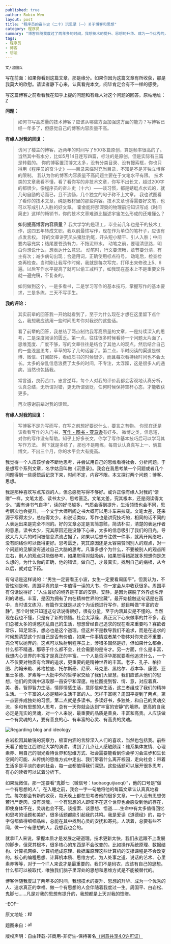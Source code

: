 ```yaml
---
published: true
author: Robin Wen
layout: post
title: "程序员的奋斗史（二十）沉思录（一）关于博客和思想"
category: 程序员
summary: "博客伴随我度过了两年多的时间，我想技术的提升、思想的升华、成为一个优秀的人、追求真正的幸福、做一个有思想的人会伴随着我度过一生。周国平、白岩松、鬼脚七……凡是对我的思想有提升的，我想都是上天对我的馈赠。"
tags: 
- 程序员
- 博客
- 想法
---
```


`文/温国兵`

写在前面：如果你看到这篇文章，那是缘分。如果你因为这篇文章有所收获，那是我莫大的欣慰。请读者静下心来，认真看完本文，阅毕肯定会有不一样的感受。

写这篇博客之前看看我在知乎上提的问题和有缘人对这个问题的回答。原帖地址： <a href="http://www.zhihu.com/question/20896970" target="_blank"><img src="http://i.imgur.com/VktTAvi.png" title="Zhihu" border="0" alt="Zhihu" height="16px" width="16px" /></a>

**问题：** 

> 如何书写高质量的技术博客？应该从哪些方面加强这方面的能力？写博客已经一年多了，但感觉自己的博客内容质量不高。

**有缘人对我的回复：**

> 访问了楼主的博客，近两年的时间写了500多篇原创，算是频率很高的了。当然其中有水分，比如5月14日连写四篇，标注的是原创，但是实际有三篇是转载的。
> 你的博客置顶博文太多，没有分类目录、没有搜索框，你也只得用《程序员的奋斗史》——目录来临时充当目录，不知是不是非独立博客的限制。
> 我认为你的博客内容质量不高问题主要在于文笔水平有限。
> 技术类的文章我看不懂，看了看你写的非技术文章，你写不出长文，超过200字的都很少。像程序员的奋斗史（十六）——谈习惯，都是蜻蜓点水式的，就几句自励的话而已，且不流畅，几个独立的句子称不上文章。
> 我也试图看了看你的技术文章，纯是教材里的那些内容。技术文章也得需要好文笔，也可以写成引人入胜的好文章。
> 霍金能将那深奥的物理前沿知识写成《时间简史》这样的畅销书，你的技术文章难道比描述宇宙怎么形成的还难懂么？
> 
> **如何提高博客内容质量？**
> 我大学学的是理工，毕业前几年也是干的技术工作，这四五年转成文职。我以前最怵写作，现在作为单位的笔杆子，应该有点发言权。
好的文章讲究凤头猪肚豹尾，开头短小精干、引人入胜；中间要内容充实；结尾要苍劲有力，不拖泥带水。
> 动笔之前，要理清思路，明白你想说什么，想表达什么意思。
动笔时，行文要流畅，章节要分清，有主有次；减少病句出现；合适用词，正确使用标点符号。
> 动笔后，检查检查再检查。当时刚让我写作时候，我就是每次写完，打印出来修改上5、6遍。以后写作水平提高了就可以偷工减料了，如我现在基本上不是重要文件就一遍完稿，不复查的。
> 
> 如何做到这个，一是多看书，二是学习写作的基本技巧，掌握写作的基本要求，三是多练，三天不写手生。

**我的评论：**

> 其实前辈的回答我一开始就看到了，至于为什么现在才想在这里留下点什么，我想我应该用一些时间思考你对我说的这些话。
> 
> 看了前辈的回答，我总结了两点制约我写高质量的文章，一是持续深入的思考，二是深度阅读的匮乏。第一点，往往很多时候看待一个问题太片面了，思维宽度、广度不够，写的文章往往是结合了其他人的观点，然后结合自己的一些浅显思考，草草的写了几句话罢了。第二点，平时阅读的渠道是微博、微信、订阅邮件，看纸质书的时候很少，而且每次看持续时间也不会太长。太多的杂乱信息浪费了太多的时间，不专注，太浮躁，这是很多人的通病，当然也包括我。
> 
> 常言道，良药苦口，忠言逆耳，每个人对我的评价我都会客观地认真分析，认真总结，无所谓对错，更无所谓褒贬，任何时候保持空杯心态，才能收获更多。
> 
> 再次感谢前辈对我的馈赠。

**有缘人对我的回复：**

> 写博客不是为写而写，在写之前想好要说什么，要言之有物。
> 你现在还是该看看写作的入门书，<a href="http://www.amazon.cn/s/ref=nb_sb_noss_1?__mk_zh_CN=%E4%BA%9A%E9%A9%AC%E9%80%8A%E7%BD%91%E7%AB%99&url=search-alias%3Dstripbooks&field-keywords=%E5%86%99%E4%BD%9C" target="_blank">写作 - 图书 - 亚马逊</a>有好多。
> 微博之类，信息短，对你的写作没有帮助。知乎上好多长文，你学了写作基本技巧后可以学习其写作方法。
> 剩下就是多练了，那也不是瞎练，每周认认真真写上一、俩篇博文，不出三个月，你的水平会大有提高。

我觉得一个人应该学会不断地思考，并尝试用自己的思维看待社会、分析问题。于是想写个系列文章，名字姑且叫做《沉思录》。我会在我思考某一个问题或者几个问题得到一些感悟后记录下来，时间不定，内容不限。本文探讨两个问题：博客、思想。

我是那种喜欢写点东西的人，但总感觉写得不够好。或许正像有缘人对我的“馈赠”一样，文笔太差、读书太少、思考匮乏。文笔太差，究其根本，还是阅读得太少。“腹有诗书气自华”，读的好书越多，气质会得到提升，生活领悟也会不同，思考层次也会提升。一个文学大师所阅之书大概可以用斗车来拉载。文笔太差，还来源于写得太少，总结得太少。和说话类似，写作也是讲究技巧的，相同的话不同的人表达出来是完全不同的。好的文章必定是言简意赅，简洁朴实，清楚的表达作者的意思。读书太少，究其原因还是没静下心来，太多的信息吸引了我们的目光，导致大片大片的时间被信息洪流占据了。如果以后想专注做一件事，就离开网络吧，没有网络你可以做得更好。思考匮乏，究其原因还是太容易赞同别人的观点，对一个问题的见解没有通过自己大脑的思考。凡事多想个为什么，不要被别人的观点所左右，别人的观点只能做参考，如果觉得对就吸纳，如果觉得错那就多想想你是怎么想的，为什么你的正确，他的错误。做自己，才最真实。找到自己的病根，从今以后，就对症下药。

有句话是这样说的：“男生一定要看王小波，女生一定要看周国平”。但我认为，不管性别是何，周国平真的是一本值得一读的大书，你一定会从中收获很多。周国平有句话说得好：“人生最好的境界是丰富的安静。安静，是因为摆脱了外界虚名浮利的诱惑。丰富，是因为拥有了内在精神世界的宝藏”。最开始接触这句话是在高中，当时语文练习，有篇作文就是以这个为话题进行写作，题目叫做“丰富的安静”。那个时候只知道这句话说得很好，很有分量，至于内涵其实是不懂的。当然现在我也不懂，只是有了新的领悟。社会太浮躁，真正沉下心来做事的并不多，我们总被太多的诱惑扰乱自己的生活，想想曾经自己追求的现在看来重要吗？寡欲者常乐，知足常乐，想必也是这个道理。但这并不是教导我们不追求，而是在追求的时候想清楚这个对自己是否有价值，如果一件事情或者某个物体对你来说不重要，完全可以抛弃的。这点可以映射到程序员上，涉猎多固然是好，但如果什么都会，什么都不精通，那等于什么都不会，社会需要的是专才。另一方面，什么是丰富，我想内心世界的丰富才是真正的丰富。一个人是否浮华那就要看他追求什么，一个人不仅要对物质有合理的追求，更重要的是精神世界的丰富。老子、孔子、柏拉图、约翰米勒、苏格拉底、托尔斯泰、尼采、马克思、黑格尔、叔本华、康德、亚里士多德、罗素等一大批中外的哲学家交给了我们大智慧，我们应该从他们的思想，他们的灵魂中汲取那一亩安宁和深邃。柏拉图提到智、情、意，对应着真、美、善，智即智力生活，情即情感生活，意即信仰生活，这三者组成了我们的精神生活。一个丰富的人必是精神生活丰富的人。怎样丰富呢？周国平提到了两点，第一点要养成独处的习惯，第二点就是多读书。多读好书，多独处，和自己的灵魂交流，多和有思想的人思考，总有一天你就会达到“丰富的安静”的境界。更高的自我必定是充实的灵魂，对一个人来说，最重要的品质是善良、丰富和高贵。人应该做一个有灵魂的人，要有善良的心、有丰富的心灵、有高贵的灵魂。

![Regarding blog and ideology](http://i.imgur.com/klB44NF.jpg)

白岩松因其敏锐的洞察力，极富内涵的言辞深入人们的喜欢，当然也包括我。前些天看了他在江西财经大学的演讲，讲到了几点让人感触颇深：维系集体友情、心理素养、用自己的眼光看待世界和思维方式、社会需要能看到你会学习会进步和生长空间的可能、从传统的思维方式中走出、我们带着什么离开校园，走向社会：带着生活多是平淡的走向社会，每一点都值得我们深思。这些话题可以展开很多思考，有心的读者可以试着分析下。

如果玩微信，那一定要看“鬼脚七（微信号：taobaoguijiaoqi）”，他的口号是“做一个有思想的人”。在入睡之前，我会一字一句地将他的每篇文章认认真真地看完。每次都会有新的收获，每天晚上都在思考者他的很多文章。一个人没有思想仿若行尸走肉，没有灵魂，一个有思想的人即使不在这个世界也会感受到他的存在，即使身体不在，灵魂也会不死。谈搜索、谈思想、悟道……生命中有太多值得回忆和思考的话题和美好，很多话题都能引起我的共鸣。我是爱读《道德经》的，每个字句都值得细细品味，总能在其中找到心灵的安抚和寄托。人活着，总要有些不同，做一个有思想的人，我想我也会的。

就拿IT人来说，掌握本质才是发展之硬道理。技术更新太快，我们永远跟不上发展的脚步，但究其根本，很多核心的东西是不会改变的。比如操作系统原理、数据结构、计算机网络、计算机组成原理、数据库原理这些计算机的支撑课程是不会改变的。核心的编程思想、计算机本质、思维方式、为人处事之道、说话的艺术、心里素养等等，对于一个IT人来说才是最重要的。我们不是码农，应该有自己的思想。什么都可以被取代，唯独我们脑子里深处的思想和思维方式是不能被替代的。

博客伴随我度过了两年多的时间，我想技术的提升、思想的升华、成为一个优秀的人、追求真正的幸福、做一个有思想的人会伴随着我度过一生。周国平、白岩松、鬼脚七……凡是对我的思想有提升的，我想都是上天对我的馈赠。

–EOF–

原文地址：<a href="http://blog.csdn.net/justdb/article/details/9002127" target="_blank"><img src="http://i.imgur.com/BROigUO.jpg" title="程序员的奋斗史（二十）沉思录（一）关于博客和思想" height="16px" width="16px" border="0" alt="程序员的奋斗史（二十）沉思录（一）关于博客和思想" /></a>

题图来自：<a href="http://allfookedup.com/in-which-you-dont-care/the-thinker/" target="_blank"><img src="http://i.imgur.com/iHpCuCs.png" title="allfookedup" height="16px" width="16px" border="0" alt="allfookedup" /></a>

版权声明：自由转载-非商用-非衍生-保持署名<a href="http://creativecommons.org/licenses/by-nc-nd/4.0/deed.zh" target="_blank">（创意共享4.0许可证）</a>
